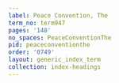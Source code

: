 ```yaml
---
label: Peace Convention, The
term_no: term947
pages: '148'
no_spaces: PeaceConventionThe
pid: peaceconventionthe
order: '0749'
layout: generic_index_term
collection: index-headings
---
```

